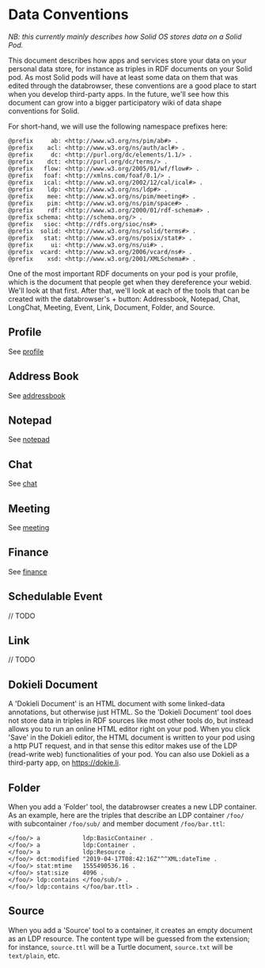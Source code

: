 # Data Conventions
_NB: this currently mainly describes how Solid OS stores data on a Solid Pod._

This document describes how apps and services store your data on your personal data store, for instance as triples in RDF documents on your Solid pod.
As most Solid pods will have at least some data on them that was edited through the databrowser,
these conventions are a good place to start when you develop third-party apps. In the future, we'll
see how this document can grow into a bigger participatory wiki of data shape conventions for Solid.

For short-hand, we will use the following namespace prefixes here:

```turtle
@prefix     ab: <http://www.w3.org/ns/pim/ab#> .
@prefix    acl: <http://www.w3.org/ns/auth/acl#> .
@prefix     dc: <http://purl.org/dc/elements/1.1/> .
@prefix    dct: <http://purl.org/dc/terms/> .
@prefix   flow: <http://www.w3.org/2005/01/wf/flow#> .
@prefix   foaf: <http://xmlns.com/foaf/0.1/> .
@prefix   ical: <http://www.w3.org/2002/12/cal/ical#> .
@prefix    ldp: <http://www.w3.org/ns/ldp#> .
@prefix    mee: <http://www.w3.org/ns/pim/meeting#> .
@prefix    pim: <http://www.w3.org/ns/pim/space#> .
@prefix    rdf: <http://www.w3.org/2000/01/rdf-schema#> .
@prefix schema: <http://schema.org/> .
@prefix   sioc: <http://rdfs.org/sioc/ns#> .
@prefix  solid: <http://www.w3.org/ns/solid/terms#> .
@prefix   stat: <http://www.w3.org/ns/posix/stat#> .
@prefix     ui: <http://www.w3.org/ns/ui#> .
@prefix  vcard: <http://www.w3.org/2006/vcard/ns#> .
@prefix    xsd: <http://www.w3.org/2001/XMLSchema#> .
```

One of the most important RDF documents on your pod is your profile, which is the document that people get when they dereference your webid. We'll look at that first. After that, we'll look at each of the tools that can be created with the databrowser's + button: Addressbook, Notepad, Chat, LongChat, Meeting, Event, Link, Document, Folder, and Source.

## Profile
See [profile](./profile.md)

## Address Book

See [addressbook](./addressbook.md)

## Notepad
See [notepad](./notepad.md)

## Chat
See [chat](./chat.md)

## Meeting

See [meeting](./meeting.md)

## Finance

See [finance](./finance.md)

## Schedulable Event

// TODO

## Link

// TODO

## Dokieli Document

A 'Dokieli Document' is an HTML document with some linked-data annotations, but otherwise just HTML. So the 'Dokieli Document' tool does not store data in triples in RDF sources like most other tools do, but instead allows you to run an online HTML editor right on your pod. When you click 'Save' in the Dokieli editor, the HTML document is written to your pod using a http PUT request, and in that sense this editor makes use of the LDP (read-write web) functionalities of your pod. You can also use Dokieli as a third-party app, on https://dokie.li.

## Folder

When you add a 'Folder' tool, the databrowser creates a new LDP container. As an example, here are the triples that describe an LDP container `/foo/` with subcontainer `/foo/sub/` and member document `/foo/bar.ttl`:

```turtle
</foo/> a            ldp:BasicContainer .
</foo/> a            ldp:Container .
</foo/> a            ldp:Resource .
</foo/> dct:modified "2019-04-17T08:42:16Z"^^XML:dateTime .
</foo/> stat:mtime   1555490536.16 .
</foo/> stat:size    4096 .
</foo/> ldp:contains </foo/sub/> .
</foo/> ldp:contains </foo/bar.ttl> .
```

## Source

When you add a 'Source' tool to a container, it creates an empty document as an LDP resource. The content type will be guessed from the extension; for instance, `source.ttl` will be a Turtle document, `source.txt` will be `text/plain`, etc.
